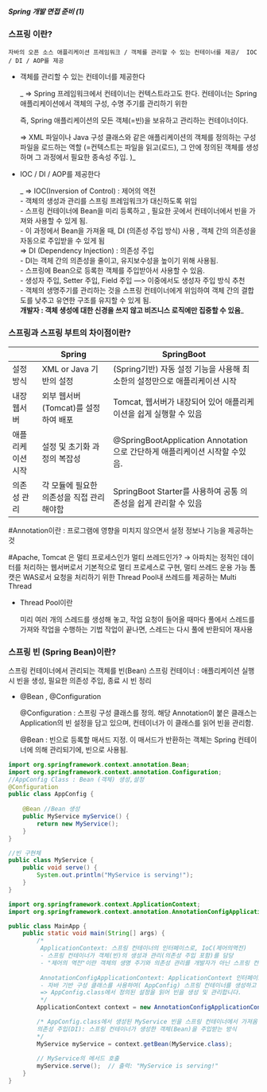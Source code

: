 ##### Spring 개발 면접 준비 (1)
### 스프링 이란?



`자바의 오픈 소스 애플리케이션 프레임워크 / 객체를 관리할 수 있는 컨테이너를 제공/  IOC / DI / AOP를 제공`

- 객체를 관리할 수 있는 컨테이너를 제공한다
    
   _ ⇒ Spring 프레임워크에서 컨테이너는 컨텍스트라고도 한다. 
    컨테이너는 Spring 애플리케이션에서 객체의 구성, 수명 주기를 관리하기 위한 
    
    즉, Spring 애플리케이션의 모든 객체(=빈)을 보유하고 관리하는 컨테이너이다.
    
    ⇒ XML 파일이나 Java 구성 클래스와 같은 애플리케이션의 객체를 정의하는 구성 파일을 로드하는 역할 
    (=컨텍스트는 파일을 읽고(로드), 그 안에 정의된 객체를 생성하며 그 과정에서 필요한 종속성 주입. )_
    
- IOC / DI / AOP를 제공한다
    
  _  ⇒ IOC(Inversion of Control) : 제어의 역전<br>
        - 객체의 생성과 관리를 스프링 프레임워크가 대신하도록 위임<br>
        - 스프링 컨테이너에 Bean을 미리 등록하고 , 필요한 곳에서 컨테이너에서 빈을 가져와 사용할 수 있게 됨. <br>
        - 이 과정에서 Bean을 가져올 때, DI (의존성 주입 방식) 사용 , 객체 간의 의존성을 자동으로 주입받을 수 있게 됨 <br>
    ⇒ DI (Dependency Injection) : 의존성 주입 <br>
        - DI는 객체 간의 의존성을 줄이고, 유지보수성을 높이기 위해 사용됨. <br>
        - 스프링에 Bean으로 등록한 객체를 주입받아서 사용할 수 있음. <br>
        - 생성자 주입, Setter 주입, Field 주입 —> 이중에서도 생성자 주입 방식 추천<br>
        - 객체의 생명주기를 관리하는 것을 스프링 컨테이너에게 위임하여 객체 간의 결합도를 낮추고 유연한 구조를 유지할 수 있게 됨.<br>
    **개발자 : 객체 생성에 대한 신경을 쓰지 않고 비즈니스 로직에만 집중할 수 있음**_
    

### 스프링과 스프링 부트의 차이점이란?

|  | Spring | SpringBoot |
| --- | --- | --- |
| 설정 방식  | XML or Java 기반의 설정 | (Spring기반) 자동 설정 기능을 사용해 최소한의 설정만으로 애플리케이션 시작 |
| 내장 웹서버 | 외부 웹서버 (Tomcat)를 설정하여 배포 | Tomcat, 웹서버가 내장되어 있어 애플리케이션을 쉽게 실행할 수 있음 |
| 애플리케이션 시작 | 설정 및 초기화 과정의 복잡성 | @SpringBootApplication Annotation으로 간단하게 애플리케이션 시작할 수있음.  |
| 의존성 관리 | 각 모듈에 필요한 의존성을 직접 관리해야함 | SpringBoot Starter를 사용하여 공통 의존성을 쉽게 관리할 수 있음 |

#Annotation이란 : 프로그램에 영향을 미치지 않으면서 설정 정보나 기능을 제공하는것 

#Apache, Tomcat 은 멀티 프로세스인가 멀티 쓰레드인가? 
   → 아파치는 정적인 데이터를 처리하는 웹서버로서 기본적으로 멀티 프로세스로 구현, 멀티 쓰레드 운용 가능
      톰캣은 WAS로서 요청을 처리하기 위한 Thread Pool내 쓰레드를 제공하는 Multi Thread

- Thread Pool이란
    
    미리 여러 개의 스레드를 생성해 놓고, 작업 요청이 들어올 때마다 풀에서 스레드를 가져와 작업을 수행하는 기법
    작업이 끝나면, 스레드는 다시 풀에 반환되어 재사용
    

### 스프링 빈 (Spring Bean)이란?

스프링 컨테이너에서 관리되는 객체를 빈(Bean)
스프링 컨테이너 : 애플리케이션 실행 시 빈을 생성, 필요한 의존성 주입, 종료 시 빈 정리

- @Bean , @Configuration
    
    @Configuration : 스프링 구성 클래스를 정의. 해당 Annotation이 붙은 클래스는 Application의 빈 설정을 담고 있으며, 컨테이너가 이 클래스를 읽어 빈을 관리함. 
    
    @Bean : 빈으로 등록할 매서드 지정. 이 매서드가 반환하는 객체는 Spring 컨테이너에 의해 관리되기에, 빈으로 사용됨. 
    

```java
import org.springframework.context.annotation.Bean;
import org.springframework.context.annotation.Configuration;
//AppConfig Class : Bean (객체) 생성,설정
@Configuration 
public class AppConfig {
    
    @Bean //Bean 생성
    public MyService myService() {
        return new MyService();
    }
}
```

```java
//빈 구현체
public class MyService {
    public void serve() {
        System.out.println("MyService is serving!");
    }
}
```

```java
import org.springframework.context.ApplicationContext;
import org.springframework.context.annotation.AnnotationConfigApplicationContext;

public class MainApp {
    public static void main(String[] args) {
        /* 
         ApplicationContext: 스프링 컨테이너의 인터페이스로, IoC(제어의역전)
         - 스프링 컨테이너가 객체(빈)의 생성과 관리(의존성 주입 포함)를 담당 
         - "제어의 역전"이란 객체의 생명 주기와 의존성 관리를 개발자가 아닌 스프링 컨테이너가 맡는 것을 의미
         
         AnnotationConfigApplicationContext: ApplicationContext 인터페이스의 구현체로,
         - 자바 기반 구성 클래스를 사용하여( AppConfig) 스프링 컨테이너를 생성하고 빈을 관리.
         => AppConfig.class에서 정의된 설정을 읽어 빈을 생성 및 관리합니다.
         */
        ApplicationContext context = new AnnotationConfigApplicationContext(AppConfig.class);

        /* AppConfig.class에서 생성된 MyService 빈을 스프링 컨테이너에서 가져옴
        의존성 주입(DI): 스프링 컨테이너가 생성한 객체(Bean)을 주입받는 방식
        */
        MyService myService = context.getBean(MyService.class);
        
        // MyService의 메서드 호출
        myService.serve();  // 출력: "MyService is serving!"
    }
}
```